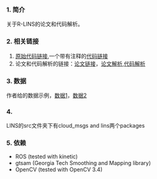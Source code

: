 ### 1. 简介
关于R-LINS的论文和代码解析。

### 2. 相关链接
1. [原始代码链接](https://github.com/ChaoqinRobotics/LINS---LiDAR-inertial-SLAM),一个带有注释的[代码链接](https://github.com/TongxingJin/LINS---LiDAR-inertial-SLAM/tree/dev)  
2. 论文和代码解析的链接：[论文链接](https://github.com/blue-stone-j/papers/blob/main/2020%20RLINS%20A%20Lidar_Inertial%20State%20Estimator%20for%20Robust%20and%20Efficient%20Navigation.pdf)，[论文解析](https://zhuanlan.zhihu.com/p/413323109),[代码解析](https://blog.csdn.net/qq_42700518/article/details/106888053)

### 3. 数据
作者给的数据示例，[数据1](https://drive.google.com/file/d/19UUcO77L-g-RsZd_SLyr6O39S2JXJtiK/view?usp=drive_web)，[数据2](https://drive.google.com/file/d/19UUcO77L-g-RsZd_SLyr6O39S2JXJtiK/view?usp=sharing)

###  4. 
LINS的src文件夹下有cloud_msgs and lins两个packages

### 5. 依赖
* ROS (tested with kinetic)
* gtsam (Georgia Tech Smoothing and Mapping library)
* OpenCV (tested with OpenCV 3.4)
